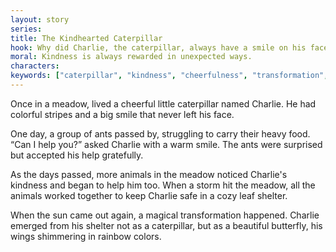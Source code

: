 ```yaml
---
layout: story
series: 
title: The Kindhearted Caterpillar
hook: Why did Charlie, the caterpillar, always have a smile on his face? Let's find out!
moral: Kindness is always rewarded in unexpected ways.
characters: 
keywords: ["caterpillar", "kindness", "cheerfulness", "transformation", "teamwork", "meadow", "rainbow", "magical", "shelter", "gratitude"]
---
```


Once in a meadow, lived a cheerful little caterpillar named Charlie. He had colorful stripes and a big smile that never left his face.

One day, a group of ants passed by, struggling to carry their heavy food. “Can I help you?” asked Charlie with a warm smile. The ants were surprised but accepted his help gratefully.

As the days passed, more animals in the meadow noticed Charlie's kindness and began to help him too. When a storm hit the meadow, all the animals worked together to keep Charlie safe in a cozy leaf shelter.

When the sun came out again, a magical transformation happened. Charlie emerged from his shelter not as a caterpillar, but as a beautiful butterfly, his wings shimmering in rainbow colors.
